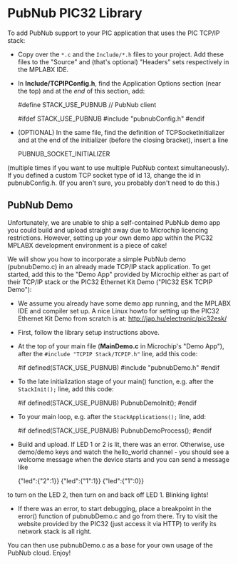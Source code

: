 PubNub PIC32 Library
====================

To add PubNub support to your PIC application that uses the PIC TCP/IP stack:

  * Copy over the ``*.c`` and the ``Include/*.h`` files to your project.
    Add these files to the "Source" and (that's optional) "Headers" sets
    respectively in the MPLABX IDE.

  * In **Include/TCPIPConfig.h**, find the Application Options section (near
    the top) and at the *end* of this section, add:

	#define STACK_USE_PUBNUB                        // PubNub client

	#ifdef STACK_USE_PUBNUB
	#include "pubnubConfig.h"
	#endif

  * (OPTIONAL) In the same file, find the definition of TCPSocketInitializer
    and at the end of the initializer (before the closing bracket), insert
    a line

	PUBNUB_SOCKET_INITIALIZER

(multiple times if you want to use multiple PubNub context simultaneously).
If you defined a custom TCP socket type of id 13, change the id in
pubnubConfig.h. (If you aren't sure, you probably don't need to do this.)

PubNub Demo
-----------

Unfortunately, we are unable to ship a self-contained PubNub demo app you
could build and upload straight away due to Microchip licencing restrictions.
However, setting up your own demo app within the PIC32 MPLABX development
environment is a piece of cake!

We will show you how to incorporate a simple PubNub demo (pubnubDemo.c)
in an already made TCP/IP stack application.  To get started, add this to
the "Demo App" provided by Microchip either as part of their TCP/IP stack
or the PIC32 Ethernet Kit Demo ("PIC32 ESK TCPIP Demo"):

  * We assume you already have some demo app running, and the MPLABX IDE
    and compiler set up.  A nice Linux howto for setting up the PIC32
    Ethernet Kit Demo from scratch is at: http://jap.hu/electronic/pic32esk/

  * First, follow the library setup instructions above.

  * At the top of your main file (**MainDemo.c** in Microchip's "Demo App"),
    after the ``#include "TCPIP Stack/TCPIP.h"`` line, add this code:

	#if defined(STACK_USE_PUBNUB)
	#include "pubnubDemo.h"
	#endif

  * To the late initialization stage of your main() function, e.g. after
    the ``StackInit();`` line, add this code:

	#if defined(STACK_USE_PUBNUB)
	    PubnubDemoInit();
	#endif

  * To your main loop, e.g. after the ``StackApplications();`` line, add:

	#if defined(STACK_USE_PUBNUB)
	       PubnubDemoProcess();
	#endif

  * Build and upload. If LED 1 or 2 is lit, there was an error. Otherwise,
    use demo/demo keys and watch the hello_world channel - you should see
    a welcome message when the device starts and you can send a message like

	{"led":{"2":1}}
	{"led":{"1":1}}
	{"led":{"1":0}}

to turn on the LED 2, then turn on and back off LED 1. Blinking lights!

  * If there was an error, to start debugging, place a breakpoint in the
    error() function of pubnubDemo.c and go from there. Try to visit the
    website provided by the PIC32 (just access it via HTTP) to verify its
    network stack is all right.

You can then use pubnubDemo.c as a base for your own usage of the PubNub
cloud. Enjoy!

